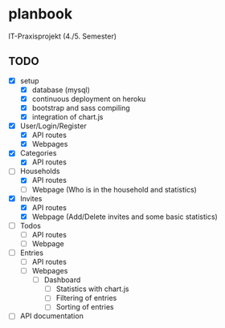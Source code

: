 # planbook

IT-Praxisprojekt (4./5. Semester)

## TODO

- [x] setup
  - [x] database (mysql)
  - [x] continuous deployment on heroku
  - [x] bootstrap and sass compiling
  - [x] integration of chart.js
- [x] User/Login/Register
  - [x] API routes
  - [x] Webpages
- [x] Categories
  - [x] API routes
- [ ] Households
  - [x] API routes
  - [ ] Webpage (Who is in the household and statistics)
- [x] Invites
  - [x] API routes
  - [x] Webpage (Add/Delete invites and some basic statistics)
- [ ] Todos
  - [ ] API routes
  - [ ] Webpage
- [ ] Entries
  - [ ] API routes
  - [ ] Webpages
    - [ ] Dashboard
      - [ ] Statistics with chart.js
      - [ ] Filtering of entries
      - [ ] Sorting of entries
- [ ] API documentation
